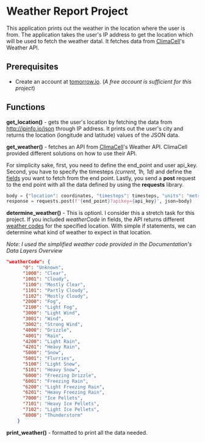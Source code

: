 # Weather Report Project

This application prints out the weather in the location where the user is from. The application takes the user's IP address to get the location which will be used to fetch the weather datal. It fetches data from [ClimaCell](https://www.tomorrow.io/)'s Weather API.

## Prerequisites
- Create an account at [tomorrow.io](https://www.tomorrow.io/). (*A free account is sufficient for this project*)

## Functions

**get_location()** - gets the user's location by fetching the data from http://ipinfo.io/json through IP address. It prints out the user's city and returns the location (longitude and latitude) values of the JSON data.

**get_weather()** - fetches an API from [ClimaCell](https://www.tomorrow.io/)'s Weather API. ClimaCell provided different solutions on how to use their API. 

For simplicity sake, first, you need to define the end_point and user api_key. Second, you have to specify the timesteps *(current, 1h, 1d)* and define the [fields](https://docs.tomorrow.io/reference/data-layers-overview) you want to fetch from the end point. Lastly, you send a **post** request to the end point with all the data defined by using the **requests** library.

```python
body = {"location": coordinates, "timesteps": timesteps, "units": "metric", "fields": fields}
response = requests.post(f'{end_point}?apikey={api_key}', json=body)
```

**determine_weather()** - This is optionl. I consider this a stretch task for this project. If you included *weatherCode* in fields, the API returns different [weather codes](https://docs.tomorrow.io/reference/data-layers-weather-codes) for the specified location. With simple if statements, we can determine what kind of weather to expect in that location. 

*Note: I used the simplified weather code provided in the Documentation's Data Layers Overview*

```json
"weatherCode": {
      "0": "Unknown",
      "1000": "Clear",
      "1001": "Cloudy",
      "1100": "Mostly Clear",
      "1101": "Partly Cloudy",
      "1102": "Mostly Cloudy",
      "2000": "Fog",
      "2100": "Light Fog",
      "3000": "Light Wind",
      "3001": "Wind",
      "3002": "Strong Wind",
      "4000": "Drizzle",
      "4001": "Rain",
      "4200": "Light Rain",
      "4201": "Heavy Rain",
      "5000": "Snow",
      "5001": "Flurries",
      "5100": "Light Snow",
      "5101": "Heavy Snow",
      "6000": "Freezing Drizzle",
      "6001": "Freezing Rain",
      "6200": "Light Freezing Rain",
      "6201": "Heavy Freezing Rain",
      "7000": "Ice Pellets",
      "7101": "Heavy Ice Pellets",
      "7102": "Light Ice Pellets",
      "8000": "Thunderstorm"
    }
```

**print_weather()** - formatted to print all the data needed.
